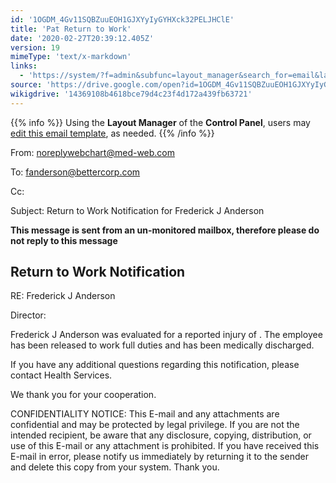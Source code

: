 ```yaml
---
id: '1OGDM_4Gv11SQBZuuEOH1GJXYyIyGYHXck32PELJHClE'
title: 'Pat Return to Work'
date: '2020-02-27T20:39:12.405Z'
version: 19
mimeType: 'text/x-markdown'
links:
  - 'https://system/?f=admin&subfunc=layout_manager&search_for=email&layout_search=Go&lv_layout_manager_limit=0&opp=edit&doc_type=ERTW&old_module=Email&old_name=Pat+Return+to+Work&active=0'
source: 'https://drive.google.com/open?id=1OGDM_4Gv11SQBZuuEOH1GJXYyIyGYHXck32PELJHClE'
wikigdrive: '14369108b4618bce79d4c23f4d172a439fb63721'
---
```

{{% info %}}
Using the **Layout Manager** of the **Control Panel**, users may [edit this email template](https://system/?f=admin&subfunc=layout_manager&search_for=email&layout_search=Go&lv_layout_manager_limit=0&opp=edit&doc_type=ERTW&old_module=Email&old_name=Pat+Return+to+Work&active=0), as needed.
{{% /info %}}

From: noreplywebchart@med-web.com

To: fanderson@bettercorp.com

Cc:

Subject: Return to Work Notification for Frederick J Anderson

****This message is sent from an un-monitored mailbox, therefore please do not reply to this message****

## Return to Work Notification

RE: Frederick J Anderson

Director:

Frederick J Anderson was evaluated for a reported injury of . The employee has been released to work full duties and has been medically discharged.

If you have any additional questions regarding this notification, please contact Health Services.

We thank you for your cooperation.

CONFIDENTIALITY NOTICE: This E-mail and any attachments are confidential and may be protected by legal privilege. If you are not the intended recipient, be aware that any disclosure, copying, distribution, or use of this E-mail or any attachment is prohibited. If you have received this E-mail in error, please notify us immediately by returning it to the sender and delete this copy from your system. Thank you.
